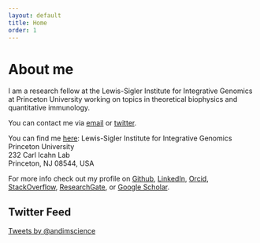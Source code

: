 ```yaml
---
layout: default
title: Home
order: 1
---
```


# About me

I am a research fellow at the Lewis-Sigler Institute for Integrative Genomics at Princeton University working on topics in theoretical biophysics and quantitative immunology.

You can contact me via [email](mailto:andimscience@gmail.com) or [twitter](http://twitter.com/andimscience).

You can find me [here](https://www.google.com/maps/place/Icahn+Laboratory,+Princeton,+NJ+08540/@40.3443669,-74.655529,17z):
Lewis-Sigler Institute for Integrative Genomics  
Princeton University  
232 Carl Icahn Lab  
Princeton, NJ 08544, USA 

For more info check out my profile on [Github](https://github.com/andim), [LinkedIn](https://www.linkedin.com/pub/andreas-mayer/83/49a/a37), [Orcid](http://orcid.org/0000-0002-6643-7622), [StackOverflow](http://stackoverflow.com/users/3223145/andi), [ResearchGate](https://www.researchgate.net/profile/Andreas_Mayer8), or [Google Scholar](http://scholar.google.de/citations?user=BKGAixAAAAAJ).


## Twitter Feed

<a class="twitter-timeline"
    href="https://twitter.com/andimscience"
    data-screen-name="andimscience"
    data-widget-id="477144629087703040">
Tweets by @andimscience</a>

<script>!function(d,s,id){var js,fjs=d.getElementsByTagName(s)[0],p=/^http:/.test(d.location)?'http':'https';if(!d.getElementById(id)){js=d.createElement(s);js.id=id;js.src=p+"://platform.twitter.com/widgets.js";fjs.parentNode.insertBefore(js,fjs);}}(document,"script","twitter-wjs");</script>
